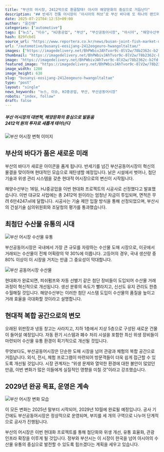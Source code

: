 ```yaml
---
title: "부산의 어시장, 2412억으로 환골탈태! 아시아 해양문화의 중심으로 거듭난다"
description: "## 반세기 전통 어시장이 ‘아시아의 허브’로 부산 바다에 또 하나의 랜드마크 생긴다 ..."
date: 2025-07-21T04:12:53+09:00
author: "윤신애"
categories: ["automotive"]
tags: ["뉴스", "이슈", "HJ중공업", "부산", "부산공동어시장", "아시아", "해양수산부", "현대화", "해양혁신허브", "스마트수산유통"]
hash: 829fcbd1
source_url: "https://www.reportera.co.kr/news/busan-joint-fish-market-modernization-project/"
url: "/automotive/busanyi-eosijang-2412eogeuro-hwangoltaltae/"
images: ["https://imagedelivery.net/BhPWbivJAhTvor9c-8lV2w/78b2362c-b2fd-49f6-487a-4e7e371fef00/public", "https://imagedelivery.net/BhPWbivJAhTvor9c-8lV2w/9c149964-dddc-4775-f393-46d36ffca400/public", "https://imagedelivery.net/BhPWbivJAhTvor9c-8lV2w/2c742500-2452-4268-84b8-e21fd3023800/public", "https://imagedelivery.net/BhPWbivJAhTvor9c-8lV2w/321f55b1-e74b-41c6-e47c-e20a37ac5d00/public"]
thumbnail: "https://imagedelivery.net/BhPWbivJAhTvor9c-8lV2w/78b2362c-b2fd-49f6-487a-4e7e371fef00/public"
image: "https://imagedelivery.net/BhPWbivJAhTvor9c-8lV2w/78b2362c-b2fd-49f6-487a-4e7e371fef00/public"
featured_image: "https://imagedelivery.net/BhPWbivJAhTvor9c-8lV2w/78b2362c-b2fd-49f6-487a-4e7e371fef00/public"
image_width: 1200
image_height: 630
slug: "busanyi-eosijang-2412eogeuro-hwangoltaltae"
type: "post"
layout: "single"
news_keywords: "뉴스, 이슈, HJ중공업, 부산, 부산공동어시장"
robots: "index, follow"
draft: false
---
```


##### **부산 어시장의 대변혁, 해양문화의 중심으로 발돋움**<br>**2412억 원의 투자로 새롭게 태어난다**

![부산 어시장 변혁 이미지](https://imagedelivery.net/BhPWbivJAhTvor9c-8lV2w/321f55b1-e74b-41c6-e47c-e20a37ac5d00/public)


## 부산의 바다가 품은 새로운 미래

부산의 바다가 새로운 아이콘을 품게 됩니다. 반세기를 넘긴 부산공동어시장이 혁신의 물결을 맞이하며 현대적인 모습으로 재탄생할 예정입니다. 낡은 시설에서 벗어나, 첨단 기술과 위생 관리 시스템을 갖춘 현대적 어시장으로의 변신이 시작됩니다.

해양수산부는 16일, HJ중공업을 이번 현대화 프로젝트의 시공사로 선정했다고 발표했습니다. 이번 대규모 사업에는 총 2412억 원이라는 엄청난 자금이 투입되며, 면적은 무려 6만4247㎡에 달합니다. 시공사는 기술 제안 입찰 방식을 통해 선정되었으며, 부산시의 건설기술 심의위원회와 조달청의 평가를 통과했습니다.

## 최첨단 수산물 유통의 시대

![부산 어시장 수산물 유통](https://imagedelivery.net/BhPWbivJAhTvor9c-8lV2w/78b2362c-b2fd-49f6-487a-4e7e371fef00/public)


부산공동어시장은 국내에서 가장 큰 규모를 자랑하는 수산물 도매 시장으로, 이곳에서 거래되는 수산물이 전체 어획량의 약 30%에 이릅니다. 고등어의 경우, 국내 생산량 중 80% 이상이 이 시장을 거치는 만큼 그 중요성이 막대합니다.

![부산 공동어시장 수산물](https://imagedelivery.net/BhPWbivJAhTvor9c-8lV2w/9c149964-dddc-4775-f393-46d36ffca400/public)


현대화가 완료되면, 피쉬펌프와 자동 선별기 같은 첨단 장비들이 도입되어 수산물 거래 과정이 혁신적으로 개선됩니다. 생선 분류의 속도가 빨라지고, 신선도 유지 관리도 한층 수월해질 것입니다. 해양수산부는 이러한 첨단 시스템 도입이 수산물의 품질을 높이고 거래 효율을 극대화할 것이라고 설명합니다.

## 현대적 복합 공간으로의 변모

오래된 위판장과 냉동 창고는 사라지고, 지하 1층에서 지상 5층으로 구성된 새로운 건물이 들어설 예정입니다. 자동 환기 시스템과 폐수 처리 시설을 포함한 최신 위생 장비들이 마련되어 수산물 유통 환경이 획기적으로 개선될 것입니다.

무엇보다도, 부산공동어시장은 단순한 도매 시장을 넘어 관광과 체험의 복합 공간으로 거듭납니다. 외식, 전시, 체험 프로그램이 마련되어 방문객들이 더욱 쉽게 접근할 수 있도록 개선될 것입니다. 시장 관계자는 “위생 문제와 열악한 환경에 대한 불안이 많았던 만큼, 이번 변화가 많은 이들에게 실질적인 영향을 미칠 것”이라고 강조했습니다.

## 2029년 완공 목표, 운영은 계속

![부산 어시장 변화 모습](https://imagedelivery.net/BhPWbivJAhTvor9c-8lV2w/2c742500-2452-4268-84b8-e21fd3023800/public)


이 모든 변화는 2025년 말부터 시작되어, 2029년 10월에 완료될 예정입니다. 공사 기간에도 부산공동어시장은 정상적으로 운영되며, 부지를 세 개의 구역으로 나누어 단계적으로 공사가 진행됩니다.

부산의 어시장은 이번 현대화 프로젝트를 통해 첨단화와 위생 개선, 유통 효율화, 관광 인프라 확장을 이루게 될 것입니다. 정부와 부산시는 이 시장이 한국을 넘어 아시아의 수산물 유통의 중심으로 발전할 수 있도록 힘쓰겠다는 계획을 세우고 있습니다.
